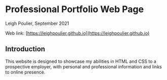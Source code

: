 # Professional Portfolio Web Page

Leigh Poulier, September 2021

Web link: [https://leighpoulier.github.io](https://leighpoulier.github.io)

## Introduction

This website is designed to showcase my abilities in HTML and CSS to a prospective employer, with personal and professional information and links to online presence.

